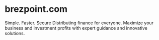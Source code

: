 # brezpoint.com
Simple. Faster. Secure Distributing finance for everyone. Maximize your business and investment profits with expert guidance and innovative solutions.
